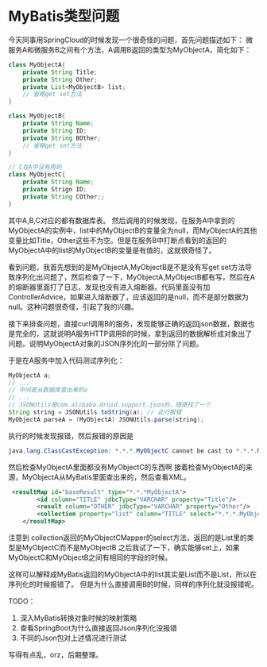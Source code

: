 # MyBatis类型问题

今天同事用SpringCloud的时候发现一个很奇怪的问题，首先问题描述如下：
微服务A和微服务B之间有个方法，A调用B返回的类型为MyObjectA，简化如下：
```java
class MyObjectA{
	private String Title;
	private String Other;
	private List<MyObjectB> list;
	// 省略get set方法
}

class MyObjectB{
	private String Name;
	private String ID;
	private String BOther;
	// 省略get set方法
}

// C在A中没有用到
class MyObjectC{
	private String Name;
	private Strign ID;
	private String COther;;
}
```

其中A,B,C对应的都有数据库表。
然后调用的时候发现，在服务A中拿到的MyObjectA的实例中，list中的MyObjectB的变量全为null，而MyObjectA的其他变量比如Title，Other这些不为空。但是在服务B中打断点看到的返回的MyObjectA中的list的MyObjectB的变量是有值的，这就很奇怪了。

看到问题，我首先想到的是MyObjectA,MyObjectB是不是没有写get set方法导致序列化出问题了，然后检查了一下，MyObjectA,MyObjectB都有写，然后在A的熔断器里面打了日志，发现也没有进入熔断器。代码里面没有加ControllerAdvice，如果进入熔断器了，应该返回的是null，而不是部分数据为null。这种问题很奇怪，引起了我的兴趣。

接下来排查问题，直接curl调用B的服务，发现能够正确的返回json数据，数据也是完全的，这就说明A服务HTTP调用B的时候，拿到返回的数据解析成对象出了问题。说明MyObjectA对象的JSON序列化的一部分除了问题。

于是在A服务中加入代码测试序列化：
```java
MyObjectA a;
// ...
// 中间是从数据库查出来的a
// ...
// JSONUtils是com.alibaba.druid.support.json的，随便找了一个
String string = JSONUtils.toString(a); // 此行报错 
MyObjectA parseA = (MyObjectA) JSONUtils.parse(string);
```

执行的时候发现报错，然后报错的原因是
```java
java.lang.ClassCastException: *.*.*.MyObjectC cannot be cast to *.*.*.MyObjectB
```

然后检查MyObjectA里面都没有MyObjectC的东西啊
接着检查MyObjectA的来源，MyObjectA从MyBatis里面查出来的，然后查看XML。
```xml
 <resultMap id="baseResult" type="*.*.*MyObjectA">
        <id column="TITLE" jdbcType="VARCHAR" property="Title"/>
        <result column="OTHER" jdbcType="VARCHAR" property="Other"/>
        <collection property="list" column="TITLE" select="*.*.*.MyObjectCMapper.select"/>
    </resultMap>
```

注意到 collection返回的MyObjectCMapper的select方法，返回的是List里的类型是MyObjectC而不是MyObjectB
之后我试了一下，确实能够set上，如果MyObjectC和MyObjectB之间有相同的字段的时候。

这样可以解释成MyBatis返回的MyObjectA中的list其实是List<MyObjectC>而不是List<MyObjectB>，所以在序列化的时候报错了。
但是为什么直接调用B的时候，同样的序列化就没报错呢。

TODO：
1. 深入MyBatis转换对象时候的映射策略
2. 查看SpringBoot为什么直接返回Json序列化没报错
3. 不同的Json包对上述情况进行测试

写得有点乱，orz，后期整理。